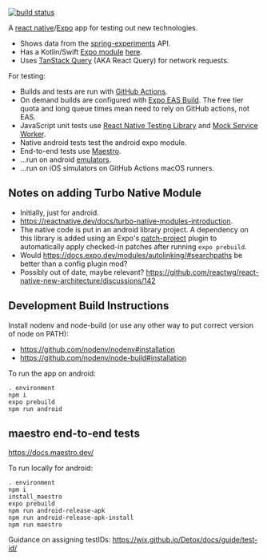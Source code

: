 [![build status](https://github.com/jg210/expo-experiments/actions/workflows/checks.yml/badge.svg)](https://github.com/jg210/expo-experiments/actions/workflows/checks.yml)

A [react native](https://reactnative.dev/)/[Expo](https://expo.dev/) app for testing out new technologies.

* Shows data from the [spring-experiments](https://github.com/jg210/spring-experiments) API.
* Has a Kotlin/Swift [Expo module](https://docs.expo.dev/modules/overview/) [here](modules/expo-experiments).
* Uses [TanStack Query](https://tanstack.com/query/latest) (AKA React Query) for network requests.

For testing:

* Builds and tests are run with [GitHub Actions](https://github.com/jg210/expo-experiments/actions).
* On demand builds are configured with [Expo EAS Build](https://docs.expo.dev/build/introduction/). The free tier quota and long queue times mean need to rely on GitHub actions, not EAS.
* JavaScript unit tests use [React Native Testing Library](https://github.com/callstack/react-native-testing-library) and [Mock Service Worker](https://mswjs.io/).
* Native android tests test the android expo module.
* End-to-end tests use [Maestro](https://www.maestro.dev/).
* ...run on android [emulators](https://github.com/marketplace/actions/android-emulator-runner).
* ...run on iOS simulators on GitHub Actions macOS runners.

## Notes on adding Turbo Native Module

* Initially, just for android.
* https://reactnative.dev/docs/turbo-native-modules-introduction.
* The native code is put in an android library project. A dependency on this library is added using an Expo's [patch-project](https://github.com/expo/expo/tree/main/packages/patch-project#readme) plugin to automatically apply checked-in patches after running `expo prebuild`.
* Would https://docs.expo.dev/modules/autolinking/#searchpaths be better than a config plugin mod?
* Possibly out of date, maybe relevant? https://github.com/reactwg/react-native-new-architecture/discussions/142

## Development Build Instructions

Install nodenv and node-build (or use any other way to put correct version of node on PATH):

* https://github.com/nodenv/nodenv#installation
* https://github.com/nodenv/node-build#installation

To run the app on android:

```
. environment
npm i
expo prebuild
npm run android
```

## maestro end-to-end tests

https://docs.maestro.dev/

To run locally for android:

```
. environment
npm i
install_maestro
expo prebuild
npm run android-release-apk
npm run android-release-apk-install
npm run maestro
```

Guidance on assigning testIDs: https://wix.github.io/Detox/docs/guide/test-id/
